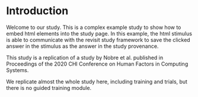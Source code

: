 # Introduction

Welcome to our study. This is a complex example study to show how to embed html elements into the study page. In this example, the html stimulus is able to communicate with the revisit study framework to save the clicked answer in the stimulus as the answer in the study provenance.

This study is a replication of a study by Nobre et al. published in Proceedings of the 2020 CHI Conference on Human Factors in Computing Systems.

We replicate almost the whole study here, including training and trials, but there is no guided training module.
